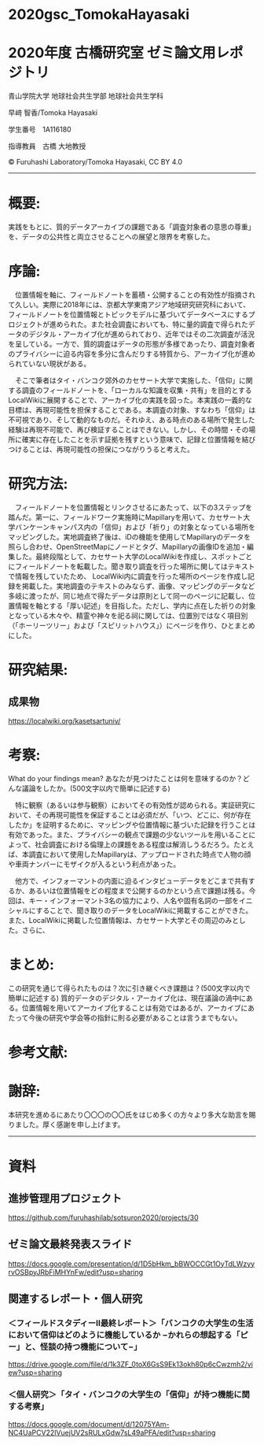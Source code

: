 # 2020gsc_TomokaHayasaki
# 2020年度 古橋研究室 ゼミ論文用レポジトリ

青山学院大学 地球社会共生学部 地球社会共生学科

早﨑 智香/Tomoka Hayasaki

学生番号　1A116180

指導教員　古橋 大地教授

© Furuhashi Laboratory/Tomoka Hayasaki, CC BY 4.0

***

# 概要:

実践をもとに、質的データアーカイブの課題である「調査対象者の意思の尊重」を、データの公共性と両立させることへの展望と限界を考察した。

# 序論:
</p>　位置情報を軸に、フィールドノートを蓄積・公開することの有効性が指摘されて久しい。実際に2018年には、京都大学東南アジア地域研究研究科において、フィールドノートを位置情報とトピックモデルに基づいてデータベースにするプロジェクトが進められた。また社会調査においても、特に量的調査で得られたデータのデジタル・アーカイブ化が進められており、近年ではその二次調査が活況を呈している。一方で、質的調査はデータの形態が多様であったり、調査対象者のプライバシーに迫る内容を多分に含んだりする特質から、アーカイブ化が進められていない現状がある。
</p>　そこで筆者はタイ・バンコク郊外のカセサート大学で実施した、「信仰」に関する調査のフィールドノートを、「ローカルな知識を収集・共有」を目的とするLocalWikiに展開することで、アーカイブ化の実践を図った。本実践の一義的な目標は、再現可能性を担保することである。本調査の対象、すなわち「信仰」は不可視であり、そして動的なものだ。それゆえ、ある時点のある場所で発生した経験は再現不可能で、再び検証することはできない。しかし、その時間・その場所に確実に存在したことを示す証拠を残すという意味で、記録と位置情報を結びつけることは、再現可能性の担保につながりうると考えた。

# 研究方法:
</p>　フィールドノートを位置情報とリンクさせるにあたって、以下の3ステップを踏んだ。第一に、フィールドワーク実施時にMapillaryを用いて、カセサート大学バンケーンキャンパス内の「信仰」および「祈り」の対象となっている場所をマッピングした。実地調査終了後は、iDの機能を使用してMapillaryのデータを照らし合わせ、OpenStreetMapにノードとタグ、Mapillaryの画像IDを追加・編集した。最終段階として、カセサート大学のLocalWikiを作成し、スポットごとにフィールドノートを転載した。聞き取り調査を行った場所に関してはテキストで情報を残していたため、 LocalWiki内に調査を行った場所のページを作成し記録を掲載した。実地調査のテキストのみならず、画像、マッピングのデータなど多岐に渡ったが、同じ地点で得たデータは原則として同一のページに記載し、位置情報を軸とする「厚い記述」を目指した。ただし、学内に点在した祈りの対象となっている木々や、精霊や神々を祀る祠に関しては、位置別ではなく項目別（「ホーリーツリー」および「スピリットハウス」）にページを作り、ひとまとめにした。

# 研究結果:

## 成果物
https://localwiki.org/kasetsartuniv/

# 考察:
What do your findings mean? あなたが見つけたことは何を意味するのか？どんな議論をしたか。(500文字以内で簡単に記述する)
</p>　特に観察（あるいは参与観察）においてその有効性が認められる。実証研究において、その再現可能性を保証することは必須だが、「いつ、どこに、何が存在したか」を証明するために、マッピングや位置情報に基づいた記録を行うことは有効であった。また、プライバシーの観点で課題の少ないツールを用いることによって、社会調査における倫理上の課題をある程度は解消しうるだろう。たとえば、本調査において使用したMapillaryは、アップロードされた時点で人物の顔や車両ナンバーにモザイクが入るという利点があった。
</p>　他方で、インフォーマントの内面に迫るインタビューデータをどこまで共有するか、あるいは位置情報をどの程度まで公開するのかという点で課題は残る。今回は、キー・インフォーマント3名の協力により、人名や固有名詞の一部をイニシャルにすることで、聞き取りのデータをLocalWikiに掲載することができた。また、LocalWikiに掲載した位置情報は、カセサート大学とその周辺のみとした。さらに、

# まとめ:
この研究を通じて得られたものは？次に引き継ぐべき課題は？(500文字以内で簡単に記述する)
質的データのデジタル・アーカイブ化は、現在議論の渦中にある。位置情報を用いてアーカイブ化することは有効ではあるが、アーカイブにあたって今後の研究や学会等の指針に則る必要があることは言うまでもない。

# 参考文献:


# 謝辞:
本研究を進めるにあたり〇〇〇の〇〇氏をはじめ多くの方々より多大な助言を賜りました。厚く感謝を申し上げます。

***

# 資料  
## 進捗管理用プロジェクト
https://github.com/furuhashilab/sotsuron2020/projects/30

## ゼミ論文最終発表スライド
https://docs.google.com/presentation/d/1D5bHkm_bBWOCCGt1OyTdLWzyyrvOSBpyJRbFiMHYnFw/edit?usp=sharing

## 関連するレポート・個人研究

### ＜フィールドスタディーⅡ最終レポート＞「バンコクの大学生の生活において信仰はどのように機能しているか −かれらの想起する「ピー」と、怪談の持つ機能について−」
https://drive.google.com/file/d/1k3ZF_0toX6GsS9Ek13okh80p6cCwzmh2/view?usp=sharing
### ＜個人研究＞「タイ・バンコクの大学生の「信仰」が持つ機能に関する考察」
https://docs.google.com/document/d/12075YAm-NC4UaPCV22lVuejUV2sRULxGdw7sL49aPFA/edit?usp=sharing

